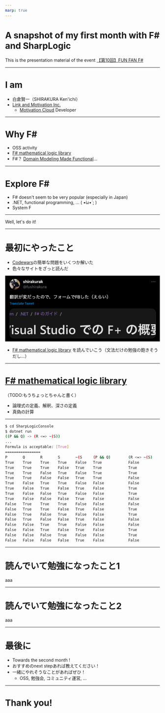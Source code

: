 ```yaml
---
marp: true
---
```


# A snapshot of my first month with F# and SharpLogic

This is the presentation material of the event [【第10回】FUN FAN F#](https://fun-fan-fsharp.connpass.com/event/282666/)

---

# I am

- 白倉賢一（SHIRAKURA Ken'ichi）
- [Link and Motivation Inc.](https://www.lmi.ne.jp/)
  - [Motivation Cloud](https://www.motivation-cloud.com/) Developer

---

# Why F#

- OSS activity
- [F# mathematical logic library](https://github.com/GeorgePlotnikov/SharpLogic)
- F#？ [Domain Modeling Made Functional](https://fsharpforfunandprofit.com/books/)...

---

# Explore F#

- F# doesn't seem to be very popular (especially in Japan)
- .NET, functional programming, ... ( •̀ω•́ ;  )
- System F

---

Well, let's do it!

---

# 最初にやったこと

- [Codewars](https://www.codewars.com/dashboard)の簡単な問題をいくつか解いた
- 色々なサイトをざっと読んだ

![tw](img/img1.png)

- [F# mathematical logic library](https://github.com/GeorgePlotnikov/SharpLogic) を読んでいこう（文法だけの勉強の飽きそうだし...）

---

# [F# mathematical logic library](https://github.com/GeorgePlotnikov/SharpLogic)

（TODO:もうちょっとちゃんと書く）

- 論理式の定義、解釈、深さの定義
- 真偽の計算

---

```sh
$ cd SharpLogicConsole
$ dotnet run
((P && Q) -> (R <=> ~(S))
...
Formula is acceptable: [True]
================
P       Q       R       S       ~(S     (P && Q)        (R <=> ~(S)     ((P && Q) -> (R <=> ~(S))
True    True    True    True    False   True            False           False
True    True    True    False   True    True            True            True
True    True    False   True    False   True            True            True
True    True    False   False   True    True            False           False
True    False   True    True    False   False           False           True
True    False   True    False   True    False           True            True
True    False   False   True    False   False           True            True
True    False   False   False   True    False           False           True
False   True    True    True    False   False           False           True
False   True    True    False   True    False           True            True
False   True    False   True    False   False           True            True
False   True    False   False   True    False           False           True
False   False   True    True    False   False           False           True
False   False   True    False   True    False           True            True
False   False   False   True    False   False           True            True
False   False   False   False   True    False           False           True

```

---

# 読んでいて勉強になったこと1

aaa

---

# 読んでいて勉強になったこと2

aaa

---

# 最後に

- Towards the second month !
- おすすめのnext stepあれば教えてください！
- 一緒にやれそうなことがあればぜひ！
  - OSS, 勉強会, コミュニティ運営, ...

---

# Thank you!
